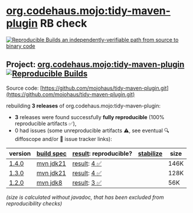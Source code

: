 [org.codehaus.mojo:tidy-maven-plugin](https://central.sonatype.com/artifact/org.codehaus.mojo/tidy-maven-plugin/versions) RB check
=======

[![Reproducible Builds](https://reproducible-builds.org/images/logos/rb.svg) an independently-verifiable path from source to binary code](https://reproducible-builds.org/)

## Project: [org.codehaus.mojo:tidy-maven-plugin](https://central.sonatype.com/artifact/org.codehaus.mojo/tidy-maven-plugin/versions) [![Reproducible Builds](https://img.shields.io/endpoint?url=https://raw.githubusercontent.com/jvm-repo-rebuild/reproducible-central/master/content/org/codehaus/mojo/tidy-maven-plugin/badge.json)](https://github.com/jvm-repo-rebuild/reproducible-central/blob/master/content/org/codehaus/mojo/tidy-maven-plugin/README.md)

Source code: [https://github.com/mojohaus/tidy-maven-plugin.git](https://github.com/mojohaus/tidy-maven-plugin.git)

rebuilding **3 releases** of org.codehaus.mojo:tidy-maven-plugin:
- **3** releases were found successfully **fully reproducible** (100% reproducible artifacts :white_check_mark:),
- 0 had issues (some unreproducible artifacts :warning:, see eventual :mag: diffoscope and/or :memo: issue tracker links):

| version | [build spec](/BUILDSPEC.md) | [result](https://reproducible-builds.org/docs/jvm/): reproducible? | [stabilize](https://github.com/google/oss-rebuild/blob/main/cmd/stabilize/README.md) | size |
| -- | --------- | ------ | ------ | -- |
| [1.4.0](https://central.sonatype.com/artifact/org.codehaus.mojo/tidy-maven-plugin/1.4.0/pom) | [mvn jdk21](tidy-maven-plugin-1.4.0.buildspec) | [result](tidy-maven-plugin-1.4.0.buildinfo): [4 :white_check_mark: ](tidy-maven-plugin-1.4.0.buildcompare) | | 146K |
| [1.3.0](https://central.sonatype.com/artifact/org.codehaus.mojo/tidy-maven-plugin/1.3.0/pom) | [mvn jdk21](tidy-maven-plugin-1.3.0.buildspec) | [result](tidy-maven-plugin-1.3.0.buildinfo): [4 :white_check_mark: ](tidy-maven-plugin-1.3.0.buildcompare) | | 128K |
| [1.2.0](https://central.sonatype.com/artifact/org.codehaus.mojo/tidy-maven-plugin/1.2.0/pom) | [mvn jdk8](tidy-maven-plugin-1.2.0.buildspec) | [result](tidy-maven-plugin-1.2.0.buildinfo): [3 :white_check_mark: ](tidy-maven-plugin-1.2.0.buildcompare) | | 56K |

<i>(size is calculated without javadoc, that has been excluded from reproducibility checks)</i>
